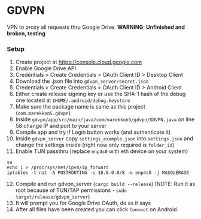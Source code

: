 # GDVPN

VPN to proxy all requests thru Google Drive.
**WARNING: Unfinished and broken, testing**

### Setup

1. Create project at https://console.cloud.google.com
2. Enable Google Drive API
3. Credentials > Create Credentials > OAuth Client ID > Desktop Client
4. Download the .json file into `gdvpn_server/secret.json`
5. Credentials > Create Credentials > OAuth Client ID > Android Client
6. Either create release signing key or use the SHA-1 hash of the debug one located at `$HOME/.android/debug.keystore` 
7. Make sure the package name is same as this project (`com.marekkon5.gdvpn`)
8. Inside `gdvpn/app/src/main/java/com/marekkon5/gdvpn/GDVPN.java` on line 58 change IP and port to your server
9. Compile app and try if Login button works (and authenticate it)
10. Inside `gdvpn_server` copy `settings_example.json` into `settings.json` and change the settings inside (right now only required is `folder_id`)
11. Enable TUN passthru (replace `enp4s0` with eth device on your system)
```
su
echo 1 > /proc/sys/net/ipv4/ip_forward
iptables -t nat -A POSTROUTING -s 10.0.0.0/8 -o enp4s0 -j MASQUERADE
```
12. Compile and run gdvpn_server (`cargo build --release`) (NOTE: Run it as root because of TUN/TAP permissions - `sudo target/release/gdvpn_server`)
13. It will prompt you for Google Drive OAuth, do as it says
14. After all files have been created you can click `Connect` on Android.